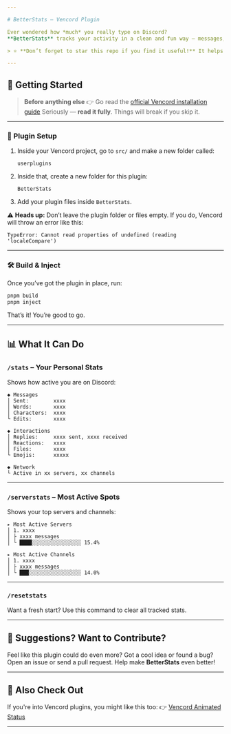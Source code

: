 ```yaml
---

# BetterStats — Vencord Plugin

Ever wondered how *much* you really type on Discord?
**BetterStats** tracks your activity in a clean and fun way — messages, replies, emojis, reactions, and even your most active servers and channels.

> ⭐ **Don’t forget to star this repo if you find it useful!** It helps a ton.

---
```


## 🚀 Getting Started

> **Before anything else**
> 👉 Go read the [official Vencord installation guide](https://docs.vencord.dev/installing/)
> Seriously — **read it fully**. Things will break if you skip it.

---

### 📁 Plugin Setup

1. Inside your Vencord project, go to `src/` and make a new folder called:

   ```
   userplugins
   ```

2. Inside that, create a new folder for this plugin:

   ```
   BetterStats
   ```

3. Add your plugin files inside `BetterStats`.

⚠️ **Heads up:**
Don’t leave the plugin folder or files empty. If you do, Vencord will throw an error like this:

```
TypeError: Cannot read properties of undefined (reading 'localeCompare')
```

---

### 🛠 Build & Inject

Once you’ve got the plugin in place, run:

```bash
pnpm build
pnpm inject
```

That’s it! You’re good to go.

---

## 📊 What It Can Do

### `/stats` – Your Personal Stats

Shows how active you are on Discord:

```
◆ Messages
│ Sent:        xxxx 
│ Words:       xxxx 
│ Characters:  xxxx 
└ Edits:       xxxx 

◆ Interactions
│ Replies:     xxxx sent, xxxx received 
│ Reactions:   xxxx 
│ Files:       xxxx 
└ Emojis:      xxxxx 

◆ Network
└ Active in xx servers, xx channels
```

---

### `/serverstats` – Most Active Spots

Shows your top servers and channels:

```
▸ Most Active Servers
│ 1. xxxx 
│ ├ xxxx messages 
│ └ ████░░░░░░░░░░░░░░░░ 15.4%

▸ Most Active Channels
│ 1. xxxx 
│ ├ xxxx messages 
│ └ ███░░░░░░░░░░░░░░░░░ 14.0%
```

---

### `/resetstats`

Want a fresh start? Use this command to clear all tracked stats.

---

## 💬 Suggestions? Want to Contribute?

Feel like this plugin could do even more?
Got a cool idea or found a bug? Open an issue or send a pull request. Help make **BetterStats** even better!

---

## 🔗 Also Check Out

If you're into Vencord plugins, you might like this too:
👉 [Vencord Animated Status](https://github.com/shxdes69/vencord-animated-Status)

---

